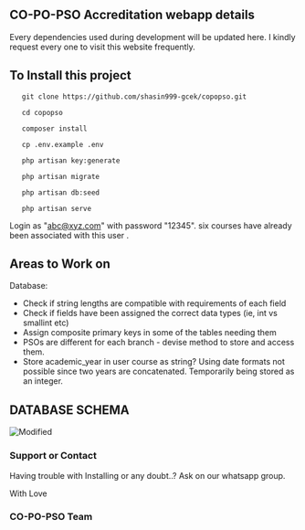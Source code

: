 ## CO-PO-PSO Accreditation webapp details

Every dependencies used during development will be updated here. I kindly request every one to visit this website frequently.

## To Install this project

```
   git clone https://github.com/shasin999-gcek/copopso.git
   
   cd copopso
   
   composer install
   
   cp .env.example .env
   
   php artisan key:generate
   
   php artisan migrate
   
   php artisan db:seed
   
   php artisan serve
```

Login as "abc@xyz.com" with password "12345". six courses have already been associated with this user .

## Areas to Work on
 
Database:
   * Check if string lengths are compatible with requirements of each field
   * Check if fields have been assigned the correct data types (ie, int vs smallint etc)
   * Assign composite primary keys in some of the tables needing them
   * PSOs are different for each branch - devise method to store and access them. 
   * Store academic_year in user course as string? Using date formats not possible since two years are concatenated. Temporarily being stored as an integer.
 
## DATABASE SCHEMA

![Modified](https://image.ibb.co/d88oqF/modified_db.png)

   
### Support or Contact

Having trouble with Installing or any doubt..?
Ask on our whatsapp group.

With 
Love
### CO-PO-PSO Team
